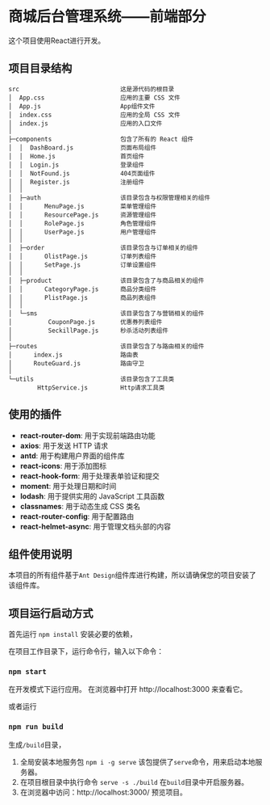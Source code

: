 # 商城后台管理系统——前端部分

这个项目使用React进行开发。

## 项目目录结构

```
src                            这是源代码的根目录
│  App.css                     应用的主要 CSS 文件
│  App.js                      App组件文件
│  index.css                   应用的全局 CSS 文件
│  index.js                    应用的入口文件
│
├─components                   包含了所有的 React 组件
│  │  DashBoard.js             页面布局组件
│  │  Home.js                  首页组件
│  │  Login.js                 登录组件
│  │  NotFound.js              404页面组件
│  │  Register.js              注册组件
│  │
│  ├─auth                      该目录包含与权限管理相关的组件
│  │      MenuPage.js          菜单管理组件
│  │      ResourcePage.js      资源管理组件
│  │      RolePage.js          角色管理组件
│  │      UserPage.js          用户管理组件
│  │
│  ├─order                     该目录包含与订单相关的组件
│  │      OlistPage.js         订单列表组件
│  │      SetPage.js           订单设置组件
│  │
│  ├─product                   该目录包含了与商品相关的组件
│  │      CategoryPage.js      商品分类组件
│  │      PlistPage.js         商品列表组件
│  │
│  └─sms                       该目录包含了与营销相关的组件
│          CouponPage.js       优惠券列表组件
│          SeckillPage.js      秒杀活动列表组件
│
├─routes                       该目录包含了与路由相关的组件
│      index.js                路由表
│      RouteGuard.js           路由守卫
│
└─utils                        该目录包含了工具类
        HttpService.js         Http请求工具类
```

## 使用的插件

- **react-router-dom**: 用于实现前端路由功能
- **axios**: 用于发送 HTTP 请求
- **antd**: 用于构建用户界面的组件库
- **react-icons**: 用于添加图标
- **react-hook-form**: 用于处理表单验证和提交
- **moment**: 用于处理日期和时间
- **lodash**: 用于提供实用的 JavaScript 工具函数
- **classnames**: 用于动态生成 CSS 类名
- **react-router-config**: 用于配置路由
- **react-helmet-async**: 用于管理文档头部的内容

## 组件使用说明

本项目的所有组件基于`Ant Design`组件库进行构建，所以请确保您的项目安装了该组件库。

## 项目运行启动方式

首先运行
`npm install`
安装必要的依赖，

在项目工作目录下，运行命令行，输入以下命令：

### `npm start`

在开发模式下运行应用。
在浏览器中打开 http://localhost:3000 来查看它。

或者运行

### `npm run build`

生成`/build`目录，

1. 全局安装本地服务包 `npm i -g serve` 该包提供了`serve`命令，用来启动本地服务器。
2. 在项目根目录中执行命令 `serve -s ./build` 在`build`目录中开启服务器。
3. 在浏览器中访问：http://localhost:3000/ 预览项目。
